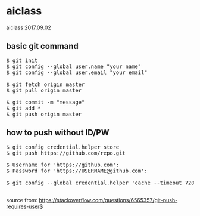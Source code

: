 # aiclass
aiclass
2017.09.02

## basic git command
<pre>
$ git init
$ git config --global user.name "your name"
$ git config --global user.email "your email"

$ git fetch origin master
$ git pull origin master

$ git commit -m "message"
$ git add *
$ git push origin master
</pre>

## how to push without ID/PW

<pre>
$ git config credential.helper store
$ git push https://github.com/repo.git

$ Username for 'https://github.com': <USERNAME>
$ Password for 'https://USERNAME@github.com': <PASSWORD>

$ git config --global credential.helper 'cache --timeout 7200'

</pre>
source from: https://stackoverflow.com/questions/6565357/git-push-requires-user$

